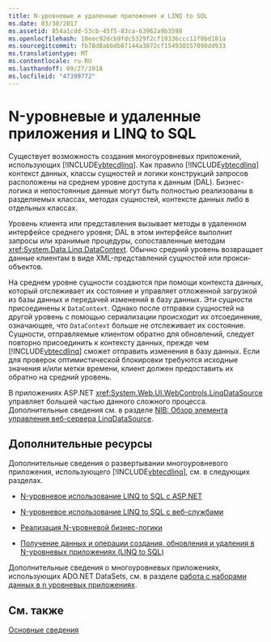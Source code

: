 ```yaml
---
title: N-уровневые и удаленные приложения и LINQ to SQL
ms.date: 03/30/2017
ms.assetid: 854a1cdd-53cb-45f5-83ca-63962a9b3598
ms.openlocfilehash: 10eec92dcb9fdc5329f2cf19336ccc11f8bd181a
ms.sourcegitcommit: fb78d8abbdb87144a3872cf154930157090dd933
ms.translationtype: MT
ms.contentlocale: ru-RU
ms.lasthandoff: 09/27/2018
ms.locfileid: "47399772"
---
```

# <a name="n-tier-and-remote-applications-with-linq-to-sql"></a>N-уровневые и удаленные приложения и LINQ to SQL
Существует возможность создания многоуровневых приложений, использующих [!INCLUDE[vbtecdlinq](../../../../../../includes/vbtecdlinq-md.md)]. Как правило [!INCLUDE[vbtecdlinq](../../../../../../includes/vbtecdlinq-md.md)] контекст данных, классы сущностей и логики конструкций запросов расположены на среднем уровне доступа к данным (DAL). Бизнес-логика и непостоянные данные могут быть полностью реализованы в разделяемых классах, методах сущностей, контексте данных либо в отдельных классах.

 Уровень клиента или представления вызывает методы в удаленном интерфейсе среднего уровня; DAL в этом интерфейсе выполнит запросы или хранимые процедуры, сопоставленные методам <xref:System.Data.Linq.DataContext>. Обычно средний уровень возвращает данные клиентам в виде XML-представлений сущностей или прокси-объектов.

 На среднем уровне сущности создаются при помощи контекста данных, который отслеживает их состояние и управляет отложенной загрузкой из базы данных и передачей изменений в базу данных. Эти сущности присоединены к `DataContext`. Однако после отправки сущностей на другой уровень с помощью сериализации происходит их отсоединение, означающее, что `DataContext` больше не отслеживает их состояние. Сущности, отправляемые клиентом обратно для обновлений, следует повторно присоединить к контексту данных, прежде чем [!INCLUDE[vbtecdlinq](../../../../../../includes/vbtecdlinq-md.md)] сможет отправить изменения в базу данных. Если для проверок оптимистической блокировки требуются исходные значения и/или метки времени, клиент должен предоставить их обратно на средний уровень.

 В приложениях ASP.NET <xref:System.Web.UI.WebControls.LinqDataSource> управляет большей частью данного сложного процесса. Дополнительные сведения см. в разделе [NIB: Обзор элемента управления веб-сервера LinqDataSource](https://msdn.microsoft.com/library/104cfc3f-7385-47d3-8a51-830dfa791136).

## <a name="additional-resources"></a>Дополнительные ресурсы
 Дополнительные сведения о развертывании многоуровневого приложения, использующего [!INCLUDE[vbtecdlinq](../../../../../../includes/vbtecdlinq-md.md)], см. в следующих разделах.

-   [N-уровневое использование LINQ to SQL с ASP.NET](../../../../../../docs/framework/data/adonet/sql/linq/linq-to-sql-n-tier-with-aspnet.md)

-   [N-уровневое использование LINQ to SQL с веб-службами](../../../../../../docs/framework/data/adonet/sql/linq/linq-to-sql-n-tier-with-web-services.md) 

-   [Реализация N-уровневой бизнес-логики](../../../../../../docs/framework/data/adonet/sql/linq/implementing-business-logic-linq-to-sql.md)

-   [Получение данных и операции создания, обновления и удаления в N-уровневых приложениях (LINQ to SQL)](../../../../../../docs/framework/data/adonet/sql/linq/data-retrieval-and-cud-operations-in-n-tier-applications.md)

 Дополнительные сведения о многоуровневых приложениях, использующих ADO.NET DataSets, см. в разделе [работа с наборами данных в n уровневых приложениях](/visualstudio/data-tools/work-with-datasets-in-n-tier-applications).

## <a name="see-also"></a>См. также
 [Основные сведения](../../../../../../docs/framework/data/adonet/sql/linq/background-information.md)
